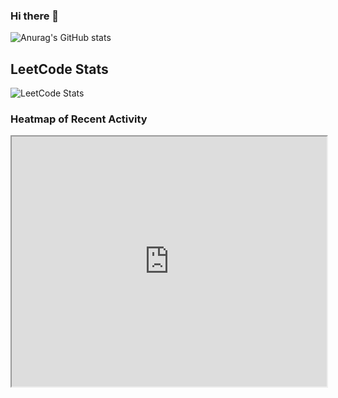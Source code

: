 ### Hi there 👋
![Anurag's GitHub stats](https://github-readme-stats.vercel.app/api?username=mahendran29&show_icons=true&theme=tokyonight)

<!--
**mahendran29/mahendran29** is a ✨ _special_ ✨ repository because its `README.md` (this file) appears on your GitHub profile.

Here are some ideas to get you started:

- 🔭 I’m currently working on ...
- 🌱 I’m currently learning ...
- 👯 I’m looking to collaborate on ...
- 🤔 I’m looking for help with ...
- 💬 Ask me about ...
- 📫 How to reach me: ...
- 😄 Pronouns: ...
- ⚡ Fun fact: ...
-->

## LeetCode Stats

![LeetCode Stats](https://leetcode-stats-api.herokuapp.com/mahendran29?theme=dark)

### Heatmap of Recent Activity
<iframe src="https://leetcode.com/your-username" width="100%" height="400px"></iframe>

